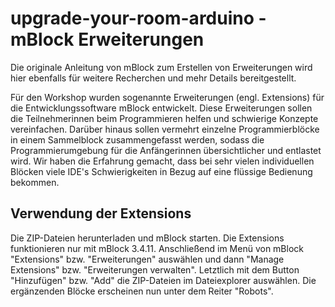 # upgrade-your-room-arduino - mBlock Erweiterungen
Die originale Anleitung von mBlock zum Erstellen von Erweiterungen wird hier ebenfalls für weitere Recherchen und mehr Details bereitgestellt.

Für den Workshop wurden sogenannte Erweiterungen (engl. Extensions) für die Entwicklungssoftware mBlock entwickelt. Diese Erweiterungen sollen die Teilnehmerinnen beim Programmieren helfen und schwierige Konzepte vereinfachen. Darüber hinaus sollen vermehrt einzelne Programmierblöcke in einem Sammelblock zusammengefasst werden, sodass die Programmierumgebung für die Anfängerinnen übersichtlicher und entlastet wird. Wir haben die Erfahrung gemacht, dass bei sehr vielen individuellen Blöcken viele IDE's Schwierigkeiten in Bezug auf eine flüssige Bedienung bekommen.
## Verwendung der Extensions
Die ZIP-Dateien herunterladen und mBlock starten. Die Extensions funktionieren nur mit mBlock 3.4.11. Anschließend im Menü von mBlock "Extensions" bzw. "Erweiterungen" auswählen und dann "Manage Extensions" bzw. "Erweiterungen verwalten". Letztlich mit dem Button "Hinzufügen" bzw. "Add" die ZIP-Dateien im Dateiexplorer auswählen. Die ergänzenden Blöcke erscheinen nun unter dem Reiter "Robots".
